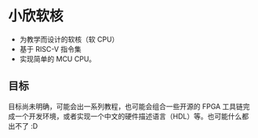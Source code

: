 # 小欣软核

* 为教学而设计的软核（软 CPU）
* 基于 RISC-V 指令集
* 实现简单的 MCU CPU。

## 目标

目标尚未明确，可能会出一系列教程，也可能会组合一些开源的 FPGA 工具链完成一个开发环境，或者实现一个中文的硬件描述语言（HDL）等。也可能什么都出不了 :D
  
